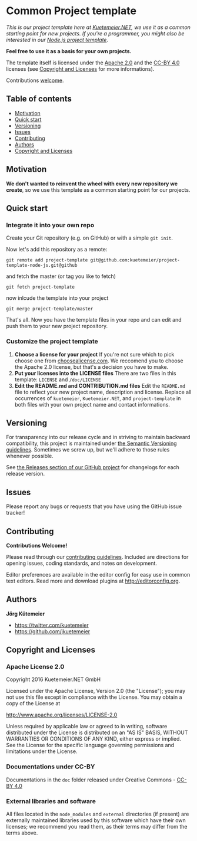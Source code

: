 # Common Project template

*This is our project template here at [Kuetemeier.NET][], we use it as a common starting point for new projects.
If you're a programmer, you might also be interested in our [Node.js project template](https://github.com/kuetemeier/project-template-node-js).*

**Feel free to use it as a basis for your own projects.**

The template itself is licensed under the [Apache 2.0][] and the [CC-BY 4.0][] licenses (see [Copyright and Licenses](#copyright-and-licenses) for more informations).

Contributions [welcome](#contributing).


## Table of contents

* [Motivation](#motivation)
* [Quick start](#quick-start)
* [Versioning](#versioning)
* [Issues](#issues)
* [Contributing](#contributing)
* [Authors](#authors)
* [Copyright and Licenses](#copyright-and-licenses)

## Motivation

**We don't wanted to reinvent the wheel with every new repository we create**,
so we use this template as a common starting point for our projects.

## Quick start

### Integrate it into your own repo

Create your Git repository (e.g. on GitHub) or with a simple `git init`.

Now let's add this repository as a remote:

    git remote add project-template git@github.com:kuetemeier/project-template-node-js.git@github

and fetch the master (or tag you like to fetch)

    git fetch project-template

now inlcude the template into your project

    git merge project-template/master

That's all. Now you have the template files in your repo and can edit and push
them to your new project repository.

### Customize the project template

1. **Choose a license for your project**
   If you're not sure which to pick choose one from [choosealicense.com](http://choosealicense.com/).
   We reccomend you to choose the Apache 2.0 license, but that's a decision you have to make.
2. **Put your licenses into the LICENSE files**
   There are two files in this template: `LICENSE` and `/doc/LICENSE`
3. **Edit the README.md and CONTRIBUTION.md files**
   Edit the `README.md` file to reflect your new project name, description and license. Replace all occurrences of `kuetemeier`, `Kuetemeier.NET`, and `project-template` in both files with your own project name and contact informations.

## Versioning

For transparency into our release cycle and in striving to maintain backward compatibility, this project is maintained under [the Semantic Versioning guidelines](http://semver.org/). Sometimes we screw up, but we'll adhere to those rules whenever possible.

See [the Releases section of our GitHub project](https://github.com/kuetemeier/project-template/releases) for changelogs for each release version.

## Issues

Please report any bugs or requests that you have using the GitHub issue tracker!

## Contributing

**Contributions Welcome!**

Please read through our [contributing guidelines](./CONTRIBUTING.md). Included are directions for opening issues, coding standards, and notes on development.

Editor preferences are available in the editor config for easy use in common text editors. Read more and download plugins at http://editorconfig.org.

## Authors

**Jörg Kütemeier**

* <https://twitter.com/kuetemeier>
* <https://github.com/jkuetemeier>

## Copyright and Licenses

### Apache License 2.0

Copyright 2016 Kuetemeier.NET GmbH

Licensed under the Apache License, Version 2.0 (the "License");
you may not use this file except in compliance with the License.
You may obtain a copy of the License at

   <http://www.apache.org/licenses/LICENSE-2.0>

Unless required by applicable law or agreed to in writing, software
distributed under the License is distributed on an "AS IS" BASIS,
WITHOUT WARRANTIES OR CONDITIONS OF ANY KIND, either express or implied.
See the License for the specific language governing permissions and
limitations under the License.

### Documentations under CC-BY

Documentations in the `doc` folder released under Creative Commons - [CC-BY 4.0][]

### External libraries and software

All files located in the `node_modules` and `external` directories (if present)
are externally maintained libraries used by this software which have their own
licenses; we recommend you read them, as their terms may differ from the
terms above.

[Kuetemeier.NET]: https://kuetemeier.net/	"Kuetemeier.NET GmbH"
[CC-BY 4.0]: http://creativecommons.org/licenses/by/4.0/	"Creative Commons Attribution 4.0 International (CC BY 4.0)"
[Apache 2.0]: http://www.apache.org/licenses/LICENSE-2.0

